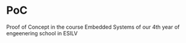 # PoC
Proof of Concept in the course Embedded Systems of our 4th year of engeenering school in ESILV
